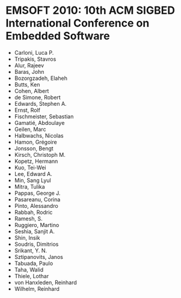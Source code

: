 # EMSOFT 2010: 10th ACM SIGBED International Conference on Embedded Software
* Carloni, Luca P.
* Tripakis, Stavros
* Alur, Rajeev
* Baras, John
* Bozorgzadeh, Elaheh
* Butts, Ken
* Cohen, Albert
* de Simone, Robert
* Edwards, Stephen A.
* Ernst, Rolf
* Fischmeister, Sebastian
* Gamatié, Abdoulaye
* Geilen, Marc
* Halbwachs, Nicolas
* Hamon, Grégoire
* Jonsson, Bengt
* Kirsch, Christoph M.
* Kopetz, Hermann
* Kuo, Tei-Wei
* Lee, Edward A.
* Min, Sang Lyul
* Mitra, Tulika
* Pappas, George J.
* Pasareanu, Corina
* Pinto, Alessandro
* Rabbah, Rodric
* Ramesh, S.
* Ruggiero, Martino
* Seshia, Sanjit A.
* Shin, Insik
* Soudris, Dimitrios
* Srikant, Y. N.
* Sztipanovits, Janos
* Tabuada, Paulo
* Taha, Walid
* Thiele, Lothar
* von Hanxleden, Reinhard
* Wilhelm, Reinhard
